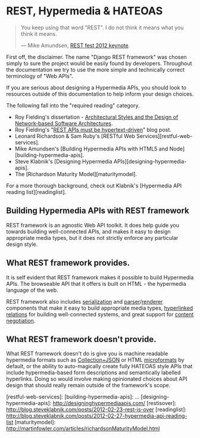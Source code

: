 # REST, Hypermedia & HATEOAS

> You keep using that word "REST". I do not think it means what you think it means.
>
> &mdash; Mike Amundsen, [REST fest 2012 keynote][cite].

First off, the disclaimer.  The name "Django REST framework" was chosen simply to sure the project would be easily found by developers.  Throughout the documentation we try to use the more simple and technically correct terminology of "Web APIs".

If you are serious about designing a Hypermedia APIs, you should look to resources outside of this documentation to help inform your design choices.

The following fall into the "required reading" category.

* Roy Fielding's dissertation - [Architectural Styles and
the Design of Network-based Software Architectures][dissertation].
* Roy Fielding's "[REST APIs must be hypertext-driven][hypertext-driven]" blog post.
* Leonard Richardson & Sam Ruby's [RESTful Web Services][restful-web-services].
* Mike Amundsen's [Building Hypermedia APIs with HTML5 and Node][building-hypermedia-apis].
* Steve Klabnik's [Designing Hypermedia APIs][designing-hypermedia-apis].
* The [Richardson Maturity Model][maturitymodel].

For a more thorough background, check out Klabnik's [Hypermedia API reading list][readinglist].

## Building Hypermedia APIs with REST framework

REST framework is an agnostic Web API toolkit.  It does help guide you towards building well-connected APIs, and makes it easy to design appropriate media types, but it does not strictly enforce any particular design style.

## What REST framework provides.

It is self evident that REST framework makes it possible to build Hypermedia APIs.  The browseable API that it offers is built on HTML - the hypermedia language of the web.

REST framework also includes [serialization] and [parser]/[renderer] components that make it easy to build appropriate media types, [hyperlinked relations][fields] for building well-connected systems, and great support for [content negotiation][conneg].

## What REST framework doesn't provide.

What REST framework doesn't do is give you is machine readable hypermedia formats such as [Collection+JSON][collection] or HTML [microformats] by default, or the ability to auto-magically create fully HATEOAS style APIs that include hypermedia-based form descriptions and semantically labelled hyperlinks.  Doing so would involve making opinionated choices about API design that should really remain outside of the framework's scope.

[cite]: http://vimeo.com/channels/restfest/page:2
[dissertation]: http://www.ics.uci.edu/~fielding/pubs/dissertation/top.htm
[hypertext-driven]: http://roy.gbiv.com/untangled/2008/rest-apis-must-be-hypertext-driven
[restful-web-services]: 
[building-hypermedia-apis]: …
[designing-hypermedia-apis]: http://designinghypermediaapis.com/
[restisover]: http://blog.steveklabnik.com/posts/2012-02-23-rest-is-over
[readinglist]: http://blog.steveklabnik.com/posts/2012-02-27-hypermedia-api-reading-list
[maturitymodel]: http://martinfowler.com/articles/richardsonMaturityModel.html

[collection]: http://www.amundsen.com/media-types/collection/
[microformats]: http://microformats.org/wiki/Main_Page
[serialization]: ../api-guide/serializers.md
[parser]: ../api-guide/parsers.md
[renderer]: ../api-guide/renderers.md
[fields]: ../api-guide/fields.md
[conneg]: ../api-guide/content-negotiation.md
